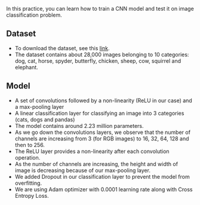 In this practice, you can learn how to train a CNN model and test it on image classification problem.
## Dataset
* To download the dataset, see this [link](https://www.kaggle.com/alessiocorrado99/animals10).
* The dataset contains about 28,000 images belonging to 10 categories: dog, cat, horse, spyder, butterfly, chicken, sheep, cow, squirrel and elephant.

## Model
* A set of convolutions followed by a non-linearity (ReLU in our case) and a max-pooling layer
* A linear classification layer for classifying an image into 3 categories (cats, dogs and pandas)
* The model contains around 2.23 million parameters.
* As we go down the convolutions layers, we observe that the number of channels are increasing from 3 (for RGB images) to 16, 32, 64, 128 and then to 256.
* The ReLU layer provides a non-linearity after each convolution operation.
* As the number of channels are increasing, the height and width of image is decreasing because of our max-pooling layer.
* We added Dropout in our classification layer to prevent the model from overfitting.
* We are using Adam optimizer with 0.0001 learning rate along with Cross Entropy Loss.
